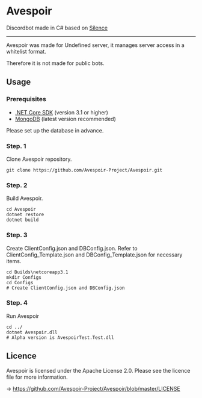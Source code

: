 # Avespoir

Discordbot made in C# based on [Silence](https://github.com/Fairy-Phy/Silence)

***

Avespoir was made for Undefined server, it manages server access in a whitelist format.

Therefore it is not made for public bots.

## Usage

### **Prerequisites**

* [.NET Core SDK](https://dotnet.microsoft.com/download) (version 3.1 or higher)
* [MongoDB](https://www.mongodb.com/download-center/community) (latest version recommended)

Please set up the database in advance.

### **Step. 1**

Clone Avespoir repository.

```
git clone https://github.com/Avespoir-Project/Avespoir.git
```

### **Step. 2**

Build Avespoir.

```
cd Avespoir
dotnet restore
dotnet build
```

### **Step. 3**

Create ClientConfig.json and DBConfig.json. Refer to ClientConfig_Template.json and DBConfig_Template.json for necessary items.

```
cd Builds\netcoreapp3.1
mkdir Configs
cd Configs
# Create ClientConfig.json and DBConfig.json
```

### **Step. 4**

Run Avespoir

```
cd ../
dotnet Avespoir.dll
# Alpha version is AvespoirTest.Test.dll
```

## Licence
Avespoir is licensed under the Apache License 2.0. Please see the licence file for more information.

-> https://github.com/Avespoir-Project/Avespoir/blob/master/LICENSE